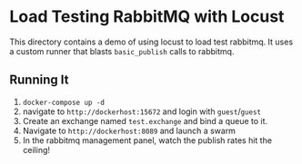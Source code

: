 # Load Testing RabbitMQ with Locust
This directory contains a demo of using locust to load test rabbitmq. It
uses a custom runner that blasts `basic_publish` calls to rabbitmq.

## Running It
1. `docker-compose up -d`
2. navigate to `http://dockerhost:15672` and login with `guest`/`guest`
3. Create an exchange named `test.exchange` and bind a queue to it.
4. Navigate to `http://dockerhost:8089` and launch a swarm
5. In the rabbitmq management panel, watch the publish rates hit the
   ceiling!

